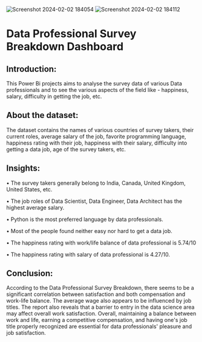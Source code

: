 ![Screenshot 2024-02-02 184054](https://github.com/Anishmodi20/Power_Bi_Projects/assets/79532223/cebc7405-ce59-45e4-8290-784bf3e4f1dd) ![Screenshot 2024-02-02 184112](https://github.com/Anishmodi20/Power_Bi_Projects/assets/79532223/74a5cdc0-bdb4-4279-a1c4-c4933e818640)





# Data Professional Survey Breakdown Dashboard

## Introduction:
This Power Bi projects aims to analyse the survey data of various Data professionals and to see the various aspects of the field like - happiness, salary, difficulty in getting the job, etc.

## About the dataset: 
The dataset contains the names of various countries of survey takers, their current roles, average salary of the job, favorite programming language, happiness rating with their job, happiness with their salary, difficulty into getting a data job, age of the survey takers, etc.

## Insights:

•	The survey takers generally belong to India, Canada, United Kingdom, United States, etc.

•	The job roles of Data Scientist, Data Engineer, Data Architect has the highest average salary.

•	Python is the most preferred language by data professionals.

•	Most of the people found neither easy nor hard to get a data job.

•	The happiness rating with work/life balance of data professional is 5.74/10

•	The happiness rating with salary of data professional is 4.27/10.

## Conclusion: 
According to the Data Professional Survey Breakdown, there seems to be a significant correlation between satisfaction and both compensation and work-life balance. The average wage also appears to be influenced by job titles. The report also reveals that a barrier to entry in the data science area may affect overall work satisfaction. Overall, maintaining a balance between work and life, earning a competitive compensation, and having one's job title properly recognized are essential for data professionals' pleasure and job satisfaction.




